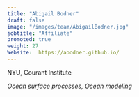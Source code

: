 ```yaml
---
title: "Abigail Bodner"
draft: false
image: "/images/team/AbigailBodner.jpg"
jobtitle: "Affiliate"
promoted: true
weight: 27
Website:  https://abodner.github.io/
---
```



NYU, Courant Institute

*Ocean surface processes, Ocean modeling*


